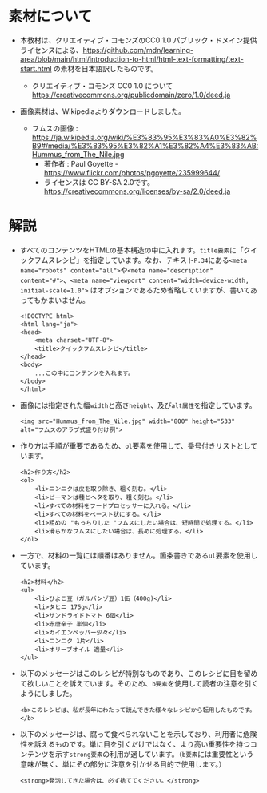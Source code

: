 # 素材について

- 本教材は、クリエイティブ・コモンズのCC0 1.0 パブリック・ドメイン提供ライセンスによる、https://github.com/mdn/learning-area/blob/main/html/introduction-to-html/html-text-formatting/text-start.html の素材を日本語訳したものです。
  - クリエイティブ・コモンズ CC0 1.0 について
    https://creativecommons.org/publicdomain/zero/1.0/deed.ja

- 画像素材は、Wikipediaよりダウンロードしました。
  - フムスの画像 :  https://ja.wikipedia.org/wiki/%E3%83%95%E3%83%A0%E3%82%B9#/media/%E3%83%95%E3%82%A1%E3%82%A4%E3%83%AB:Hummus_from_The_Nile.jpg 
    - 著作者 : Paul Goyette - https://www.flickr.com/photos/pgoyette/235999644/
    - ライセンスは CC BY-SA 2.0です。
		https://creativecommons.org/licenses/by-sa/2.0/deed.ja

# 解説

- すべてのコンテンツをHTMLの基本構造の中に入れます。`title要素`に「クイックフムスレシピ」を指定しています。なお、テキスト`P.34`にある`<meta name="robots" content="all">`や`<meta name="description" content="#">`、`<meta name="viewport" content="width=device-width, initial-scale=1.0">` はオプションであるため省略していますが、書いてあってもかまいません。
	```
	<!DOCTYPE html>
	<html lang="ja">
	<head>
		<meta charset="UTF-8">
		<title>クイックフムスレシピ</title>
	</head>
	<body>
		...この中にコンテンツを入れます。
	</body>
	</html>
	```

- 画像には指定された幅`width`と高さ`height`、及び`alt属性`を指定しています。
	```
	<img src="Hummus_from_The_Nile.jpg" width="800" height="533" alt="フムスのアラブ式盛り付け例">
	```

- 作り方は手順が重要であるため、`ol`要素を使用して、番号付きリストとしています。
	```
	<h2>作り方</h2>
	<ol>
		<li>ニンニクは皮を取り除き、粗く刻む。</li>
		<li>ピーマンは種とヘタを取り、粗く刻む。</li>
		<li>すべての材料をフードプロセッサーに入れる。</li>
		<li>すべての材料をペースト状にする。</li>
		<li>粗めの "もっちりした "フムスにしたい場合は、短時間で処理する。</li>
		<li>滑らかなフムスにしたい場合は、長めに処理する。</li>
	</ol>
	```
- 一方で、材料の一覧には順番はありません。箇条書きである`ul`要素を使用しています。
	```
	<h2>材料</h2>
	<ul>
		<li>ひよこ豆（ガルバンゾ豆）1缶（400g)</li>
		<li>タヒニ 175g</li>
		<li>サンドライドトマト 6個</li>
		<li>赤唐辛子 半個</li>
		<li>カイエンペッパー少々</li>
		<li>ニンニク 1片</li>
		<li>オリーブオイル 適量</li>
	</ul>
	```
- 以下のメッセージはこのレシピが特別なものであり、このレシピに目を留めて欲しいことを訴えています。そのため、`b要素`を使用して読者の注意を引くようにしました。
	```
	<b>このレシピは、私が長年にわたって読んできた様々なレシピから転用したものです。</b>
	```
- 以下のメッセージは、腐って食べられないことを示しており、利用者に危険性を訴えるものです。単に目を引くだけではなく、より高い重要性を持つコンテンツを示す`strong要素`の利用が適しています。（`b要素`には重要性という意味が無く、単にその部分に注意を引かせる目的で使用します。）
	```
	<strong>発泡してきた場合は、必ず捨ててください。</strong>
	```

